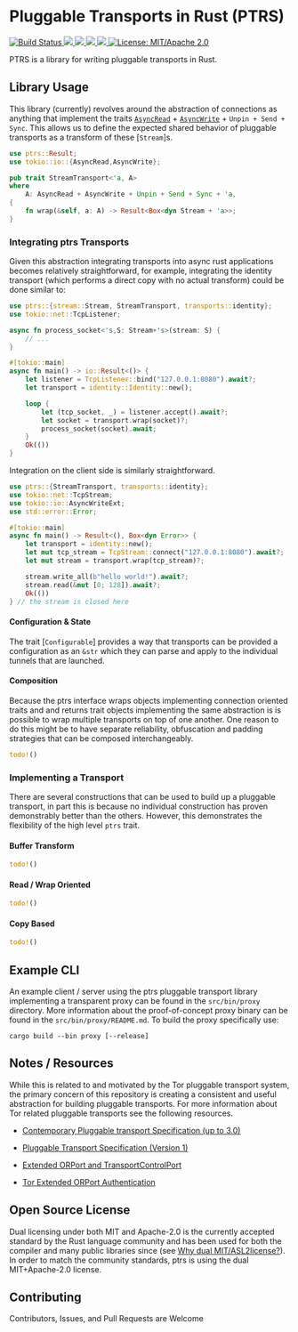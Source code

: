 
# Pluggable Transports in Rust (PTRS)

<p>
  <a href="https://github.com/jmwample/ptrs/actions/workflows/rust.yml">
    <img src="https://github.com/jmwample/ptrs/actions/workflows/rust.yml/badge.svg?branch=main" alt="Build Status">
  </a>
  <a href="https://codecov.io/gh/jmwample/ptrs" >
    <img src="https://codecov.io/gh/jmwample/ptrs/graph/badge.svg?token=M5366KWEA4"/>
  </a>
  <a href="https://deps.rs/repo/github/jmwample/ptrs">
    <img src="https://deps.rs/repo/github/jmwample/ptrs/status.svg">
  </a>
  <a href="https://crates.io/crates/ptrs">
    <img src="https://img.shields.io/crates/v/ptrs.svg">
  </a>
  <a href="https://docs.rs/ptrs">
    <img src="https://docs.rs/ptrs/badge.svg">
  </a>
  <a href="https://doc.rust-lang.org/1.6.0/complement-project-faq.html#why-dual-mitasl2-license">
    <img src="https://img.shields.io/badge/license-MIT%2FApache--2.0-blue" alt="License: MIT/Apache 2.0">
  </a>
</p>

PTRS is a library for writing pluggable transports in Rust.

## Library Usage

This library (currently) revolves around the abstraction of connections as
anything that implement the traits [`AsyncRead`](tokio::io::AsyncRead) +
[`AsyncWrite`](tokio::io::AsyncWrite) + `Unpin + Send + Sync`. This allows us to define the
expected shared behavior of pluggable transports as a transform of these
[`Stream`]s.

```rust ignore
use ptrs::Result;
use tokio::io::{AsyncRead,AsyncWrite};

pub trait StreamTransport<'a, A>
where
    A: AsyncRead + AsyncWrite + Unpin + Send + Sync + 'a,
{
    fn wrap(&self, a: A) -> Result<Box<dyn Stream + 'a>>;
}
```

### Integrating ptrs Transports

Given this abstraction integrating transports into async rust applications becomes relatively
straightforward, for example, integrating the identity transport (which performs a direct copy with
no actual transform) could be done similar to:

```rust ignore
use ptrs::{stream::Stream, StreamTransport, transports::identity};
use tokio::net::TcpListener;

async fn process_socket<'s,S: Stream+'s>(stream: S) {
    // ...
}

#[tokio::main]
async fn main() -> io::Result<()> {
    let listener = TcpListener::bind("127.0.0.1:8080").await?;
    let transport = identity::Identity::new();

    loop {
        let (tcp_socket, _) = listener.accept().await?;
        let socket = transport.wrap(socket)?;
        process_socket(socket).await;
    }
    Ok(())
}
```

Integration on the client side is similarly straightforward.

```rust ignore
use ptrs::{StreamTransport, transports::identity};
use tokio::net::TcpStream;
use tokio::io::AsyncWriteExt;
use std::error::Error;

#[tokio::main]
async fn main() -> Result<(), Box<dyn Error>> {
    let transport = identity::new();
    let mut tcp_stream = TcpStream::connect("127.0.0.1:8080").await?;
    let mut stream = transport.wrap(tcp_stream)?;

    stream.write_all(b"hello world!").await?;
    stream.read(&mut [0; 128]).await?;
    Ok(())
} // the stream is closed here
```

#### Configuration & State

The trait [`Configurable`] provides a way that transports can be provided a configuration as an
`&str` which they can parse and apply to the individual tunnels that are launched.

#### Composition

Because the ptrs interface wraps objects implementing connection oriented traits and and returns
trait objects implementing the same abstraction is is possible to wrap multiple transports on top of
one another. One reason to do this might be to have separate reliability, obfuscation and padding
strategies that can be composed interchangeably.

```rust no_run
todo!()
```

### Implementing a Transport

There are several constructions that can be used to build up a pluggable transport, in part this is
because no individual construction has proven demonstrably better than the others. However, this
demonstrates the flexibility of the high level `ptrs` trait.

#### Buffer Transform

```rust no_run
todo!()
```

#### Read / Wrap Oriented

```rust no_run
todo!()
```

#### Copy Based

```rust no_run
todo!()
```

## Example CLI

An example client / server using the ptrs pluggable transport library implementing a transparent
proxy can be found in the `src/bin/proxy` directory. More information about the proof-of-concept
proxy binary can be found in the `src/bin/proxy/README.md`. To build the proxy specifically use:

```console
cargo build --bin proxy [--release]
```

## Notes / Resources

While this is related to and motivated by the Tor pluggable transport system, the primary concern of
this repository is creating a consistent and useful abstraction for building pluggable transports.
For more information about Tor related pluggable transports see the following resources.

* [Contemporary Pluggable transport Specification (up to 3.0)](https://github.com/Pluggable-Transports/Pluggable-Transports-spec)

* [Pluggable Transport Specification (Version 1)](https://gitweb.torproject.org/torspec.git/tree/pt-spec.txt)

* [Extended ORPort and TransportControlPort](https://gitweb.torproject.org/torspec.git/tree/proposals/196-transport-control-ports.txt)

* [Tor Extended ORPort Authentication](https://gitweb.torproject.org/torspec.git/tree/proposals/217-ext-orport-auth.txt)

## Open Source License

Dual licensing under both MIT and Apache-2.0 is the currently accepted standard by the Rust language
community and has been used for both the compiler and many public libraries since (see
[Why dual MIT/ASL2license?](https://doc.rust-lang.org/1.6.0/complement-project-faq.html#why-dual-mitasl2-license)).
In order to match the community standards, ptrs is using the dual MIT+Apache-2.0 license.

## Contributing

Contributors, Issues, and Pull Requests are Welcome
